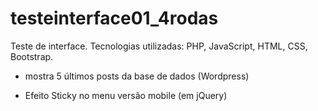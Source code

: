 # testeinterface01_4rodas

Teste de interface. Tecnologias utilizadas: PHP, JavaScript, HTML, CSS, Bootstrap.

- mostra 5 últimos posts da base de dados (Wordpress)

- Efeito Sticky no menu versão mobile (em jQuery)
